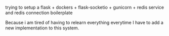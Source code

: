 trying to setup a flask + dockers + flask-socketio + gunicorn + redis service and redis connection boilerplate  

Because i am tired of having to relearn everything everytime I have to add a new implementation to this system.  
